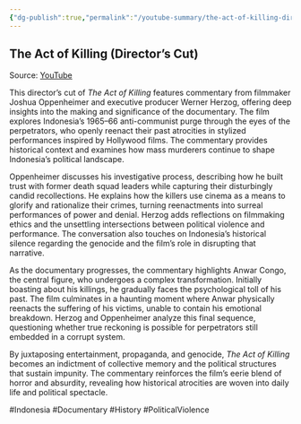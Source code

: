 ```yaml
---
{"dg-publish":true,"permalink":"/youtube-summary/the-act-of-killing-director-s-cut/","title":"The Act of Killing (Director’s Cut)","tags":["video","summary"],"created":"2025-05-29T21:47:07.424+07:00","updated":"2025-08-07T06:02:59.428+07:00"}
---
```



## The Act of Killing (Director’s Cut)  

Source: [YouTube](https://www.youtube.com/watch?v=vqDgp4wOsH4)

This director’s cut of *The Act of Killing* features commentary from filmmaker Joshua Oppenheimer and executive producer Werner Herzog, offering deep insights into the making and significance of the documentary. The film explores Indonesia’s 1965–66 anti-communist purge through the eyes of the perpetrators, who openly reenact their past atrocities in stylized performances inspired by Hollywood films. The commentary provides historical context and examines how mass murderers continue to shape Indonesia’s political landscape.

Oppenheimer discusses his investigative process, describing how he built trust with former death squad leaders while capturing their disturbingly candid recollections. He explains how the killers use cinema as a means to glorify and rationalize their crimes, turning reenactments into surreal performances of power and denial. Herzog adds reflections on filmmaking ethics and the unsettling intersections between political violence and performance. The conversation also touches on Indonesia’s historical silence regarding the genocide and the film’s role in disrupting that narrative.

As the documentary progresses, the commentary highlights Anwar Congo, the central figure, who undergoes a complex transformation. Initially boasting about his killings, he gradually faces the psychological toll of his past. The film culminates in a haunting moment where Anwar physically reenacts the suffering of his victims, unable to contain his emotional breakdown. Herzog and Oppenheimer analyze this final sequence, questioning whether true reckoning is possible for perpetrators still embedded in a corrupt system.

By juxtaposing entertainment, propaganda, and genocide, *The Act of Killing* becomes an indictment of collective memory and the political structures that sustain impunity. The commentary reinforces the film’s eerie blend of horror and absurdity, revealing how historical atrocities are woven into daily life and political spectacle.

#Indonesia #Documentary #History #PoliticalViolence
